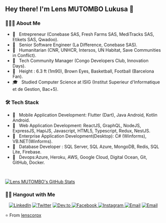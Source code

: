 
<h2> Hey there! I'm Lens MUTOMBO Lukusa 👋</h2>

<h3> 👨🏻‍💻 About Me </h3>

- 🤔 &nbsp; Entrepreneur (Conebase SAS, Fresh Farms SAS, MediTracks SAS, Etikets SAS, Qwadoo).
- 🤔 &nbsp; Senior Software Engineer (La Difference, Conebase SAS).
- 🤔 &nbsp; Humanitarian (CNR, UNHCR, Intersos, UN Habitat, Save Communities in Conflict).
- 🤔 &nbsp; Tech Community Manager (Congo Developers Club, Innovation Days).
- 🤔 &nbsp; Height : 6.3 ft (1m90), Brown Eyes, Basketball, Football (Barcelona Fan).
- 🎓 &nbsp; Studied Computer Science at ISIG (Institut Superieur d'Informatique et de Gestion, Bac+5).

<h3>🛠 Tech Stack</h3>

- 💼 &nbsp; Mobile Application Development: Flutter (Dart), Java Android, Kotlin Android.
- 💼 &nbsp; Web Application Development: ReactJS, GraphQL, NodeJS, ExpressJS, HapiJS, Javascript, HTML5, Typescript, Redux, NestJS.
- 💼 &nbsp; Enterprise Application Development(Desktop): C# (Winforms), VB.NET(Winforms).
- 💼 &nbsp; Database Developer : SQL Server, SQL Azure, MongoDB, Redis, SQL Lite, Firebase.
- 💼 &nbsp; Devops:Azure, Heroku, AWS, Google Cloud, Digital Ocean, Git, GitHub, Docker.

<br/>

[![Lens MUTOMBO's GitHub Stats](https://github-readme-stats.vercel.app/api?username=lenscorpx&show_icons=true)](https://github.com/lenscorpx)

<h3> 🤝🏻 Hangout with Me </h3>

<p align="center">
<a href="https://www.linkedin.com/in/lensmutombo/"><img alt="LinkedIn" src="https://img.shields.io/badge/LinkedIn-lensmutombo-blue?style=flat-square&logo=linkedin"></a>
<a href="https://https://twitter.com/lens_mutombo"><img alt="Twitter" src="https://img.shields.io/badge/Twitter-lensmutombo-blue?style=flat-square&logo=twitter"></a>
<a href="https://https://dev.to/lenscorpx"><img alt="Dev.to" src="https://img.shields.io/badge/Dev.to-lenscorpx-blue?style=flat-square&logo=dev.to">
<a href="https://www.facebook.com/lensml/"><img alt="Facebook" src="https://img.shields.io/badge/Facebook-lensml-blue?style=flat-square&logo=Facebook"> 
<a href="https://www.instagram.com/lens_ml/"><img alt="Instagram" src="https://img.shields.io/badge/Instagram-lensml-blue?style=flat-square&logo=Instagram"> 
<a href="mailto:lensmutombo@outlook.com"><img alt="Email" src="https://img.shields.io/badge/Email-lensmutombo@outlook.com-red?style=flat-square&logo=Microsoft%20Outlook"></a>
<a href="mailto:lensmutombo@gmail.com"><img alt="Email" src="https://img.shields.io/badge/Email-lensmutombo@gmail.com-orange?style=flat-square&logo=Gmail"></a>
</p>

⭐️ From [lenscorpx](https://github.com/lenscorpx)
